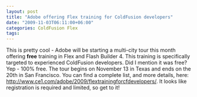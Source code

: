 ```yaml
---
layout: post
title: "Adobe offering Flex training for ColdFusion developers"
date: "2009-11-03T06:11:00+06:00"
categories: ColdFusion Flex 
tags: 
---
```


This is pretty cool - Adobe will be starting a multi-city tour this month offering <b>free</b> training in Flex and Flash Builder 4. This training is specifically targeted to experienced ColdFusion developers. Did I mention it was free? Yep - 100% free. The tour begins on November 13 in Texas and ends on the 20th in San Francisco. You can find a complete list, and more details, here: <a href="http://www.ce1.com/adobe/2009/flextrainingforcfdevelopers/">http://www.ce1.com/adobe/2009/flextrainingforcfdevelopers/</a>. It looks like registration is required and limited, so get to it!